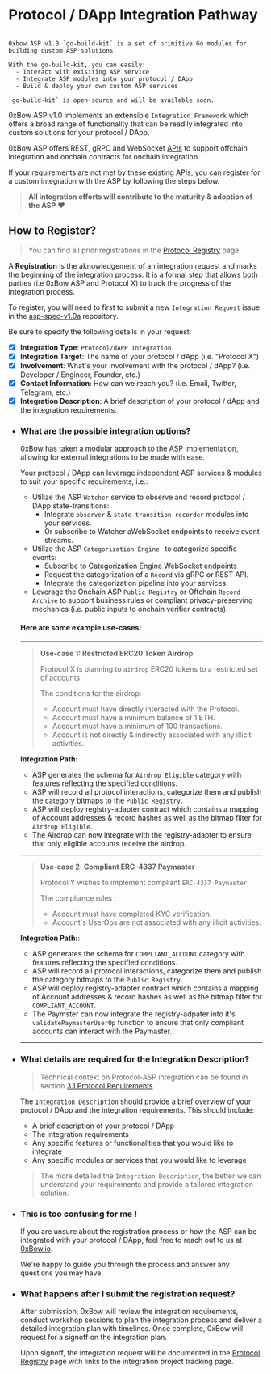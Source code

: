 # Protocol / DApp Integration Pathway

```admonish info title='0xbow ASP V1.0 go-Buildkit'

0xbow ASP v1.0 `go-build-kit` is a set of primitive Go modules for building custom ASP solutions.

With the go-build-kit, you can easily:
  - Interact with exisiting ASP service
  - Integrate ASP modules into your protocol / DApp
  - Build & deploy your own custom ASP services

`go-build-kit` is open-source and will be available soon.
```

0xBow ASP v1.0 implements an extensible `Integration Framework` which offers a broad range of
functionality that can be readily integrated into custom solutions for your protocol / DApp.

0xBow ASP offers REST, gRPC and WebSocket [APIs](<(../../appendices/4_API.md)>)
to support offchain integration and onchain contracts for onchain integration.

If your requirements are not met by these existing APIs, you can register for a custom integration
with the ASP by following the steps below.

> **All integration efforts will contribute to the maturity & adoption of the ASP** ❤️

## How to Register?

> You can find all prior registrations in the [Protocol Registry](../../protocol_registry/) page.

A **Registration** is the aknowledgement of an integration request and marks
the beginning of the integration process. It is a formal step that allows both
parties (i.e 0xBow ASP and Protocol X) to track the progress of the
integration process.

To register, you will need to first to submit a new `Integration Request` issue in the
[asp-spec-v1.0a](https://github.com/0xbow-io/asp-spec-v1.0/issues) repository.

Be sure to specify the following details in your request:

- [x] **Integration Type**: `Protocol/dAPP Integration`
- [x] **Integration Target**: The name of your protocol / dApp (i.e. "Protocol X")
- [x] **Involvement**: What's your involvement with the protocol / dApp? (i.e. Developer / Engineer, Founder, etc.)
- [x] **Contact Information**: How can we reach you? (i.e. Email, Twitter, Telegram, etc.)
- [x] **Integration Description**: A brief description of your protocol / dApp and the integration requirements.

- ### What are the possible integration options?

  0xBow has taken a modular approach to the ASP implementation, allowing for external
  integrations to be made with ease.

  Your protocol / DApp can leverage independent ASP services & modules
  to suit your specific requirements, i.e.:

  - Utilize the ASP `Watcher` service to observe and record protocol / DApp state-transitions:
    - Integrate `observer` & `state-transition recorder` modules into your services.
    - Or subscribe to Watcher aWebSocket endpoints to receive event streams.
  - Utilize the ASP `Categorization Engine ` to categorize specific events:
    - Subscribe to Categorization Engine  WebSocket endpoints
    - Request the categorization of a `Record` via gRPC or REST API.
    - Integrate the categorization pipeline into your services.
  - Leverage the Onchain ASP `Public Registry` or Offchain `Record Archive` to support
    business rules or compliant privacy-preserving mechanics
    (i.e. public inputs to onchain verifier contracts).

  #### Here are some example use-cases:

  ***

  > **Use-case 1: Restricted ERC20 Token Airdrop**
  >
  > Protocol X is planning to `airdrop` ERC20 tokens to a restricted set of accounts.
  >
  > The conditions for the airdrop:
  >
  > - Account must have directly interacted with the Protocol.
  > - Account must have a minimum balance of 1 ETH.
  > - Account must have a minimum of 100 transactions.
  > - Account is not directly & indirectly associated with any illicit activities.

  **Integration Path:**

  - ASP generates the schema for `Airdrop Eligible` category with features reflecting the
    specified conditions.
  - ASP will record all protocol interactions, categorize them and publish the category
    bitmaps to the `Public Registry`.
  - ASP will deploy registry-adapter contract which contains a mapping of Account addresses &
    record hashes as well as the bitmap filter for `Airdrop Eligible`.
  - The Airdrop can now integrate with the registry-adapter to ensure that only eligible
    accounts receive the airdrop.

  ***

  > **Use-case 2: Compliant ERC-4337 Paymaster**
  >
  > Protocol Y wishes to implement compliant `ERC-4337 Paymaster`
  >
  > The compliance rules :
  >
  > - Account must have completed KYC verification.
  > - Account's UserOps are not associated with any illicit activities.

  **Integration Path:**:

  - ASP generates the schema for `COMPLIANT_ACCOUNT` category with features reflecting the
    specified conditions.
  - ASP will record all protocol interactions, categorize them and publish the category
    bitmaps to the `Public Registry`.
  - ASP will deploy registry-adapter contract which contains a mapping of Account addresses &
    record hashes as well as the bitmap filter for `COMPLIANT_ACCOUNT`.
  - The Paymster can now integrate the registry-adpater into it's `validatePaymasterUserOp` function
    to ensure that only compliant accounts can interact with the Paymaster.

  ***

- ### What details are required for the Integration Description?

  > Technical context on Protocol-ASP integration can be found in section
  > [3.1 Protocol Requirements](../protocol_integration/1_protocol_requirements.md).

  The `Integration Description` should provide a brief overview of your protocol / DApp
  and the integration requirements. This should include:

  - A brief description of your protocol / DApp
  - The integration requirements
  - Any specific features or functionalities that you would like to integrate
  - Any specific modules or services that you would like to leverage

  > The more detailed the `Integration Description`, the better we can understand your
  > requirements and provide a tailored integration solution.

- ### This is too confusing for me !

  If you are unsure about the registration process or how the ASP can be integrated
  with your protocol / DApp, feel free to reach out to us at [0xBow.io](https://0xbow.io/).

  We're happy to guide you through the process and answer any questions you may have.

- ### What happens after I submit the registration request?

  After submission, 0xBow will review the integration requirements, conduct workshop sessions
  to plan the integration process and deliver a detailed integration plan with timelines.
  Once complete, 0xBow will request for a signoff on the integration plan.

  Upon signoff, the integration request will be documented in the [Protocol Registry](../../protocol_registry/) page
  with links to the integration project tracking page.
